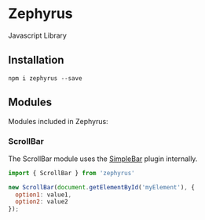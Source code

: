 # Zephyrus

Javascript Library

## Installation

```hash
npm i zephyrus --save
```

## Modules

Modules included in Zephyrus:

### ScrollBar

The ScrollBar module uses the [SimpleBar](https://github.com/Grsmto/simplebar/tree/master/packages/simplebar) plugin internally.

```javascript
import { ScrollBar } from 'zephyrus'

new ScrollBar(document.getElementById('myElement'), {
  option1: value1,
  option2: value2
});
```